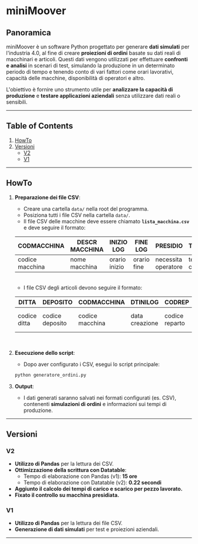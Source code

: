 # miniMoover

## Panoramica

miniMoover è un software Python progettato per generare **dati simulati** per l'industria 4.0, al fine di creare **proiezioni di ordini** basate su dati reali di macchinari e articoli. Questi dati vengono utilizzati per effettuare **confronti e analisi** in scenari di test, simulando la produzione in un determinato periodo di tempo e tenendo conto di vari fattori come orari lavorativi, capacità delle macchine, disponibilità di operatori e altro.

L'obiettivo è fornire uno strumento utile per **analizzare la capacità di produzione** e **testare applicazioni aziendali** senza utilizzare dati reali o sensibili.

---

## Table of Contents
1. [HowTo](#howto)
2. [Versioni](#versioni)
   - [V2](#v2)
   - [V1](#v1)

---

## HowTo

1. **Preparazione dei file CSV**:
    - Creare una cartella `data/` nella root del programma.
    - Posiziona tutti i file CSV nella cartella `data/`.
    - Il file CSV delle macchine deve essere chiamato **`lista_macchina.csv`** e deve seguire il formato:

    | CODMACCHINA | DESCR MACCHINA | INIZIO LOG | FINE LOG | PRESIDIO | TCARICO | TSCARICO | TSETUP |
    |-------------|----------------|------------|----------|----------|---------|----------|--------|
    | codice macchina | nome macchina | orario inizio | orario fine | necessita operatore | tempo carico | tempo scarico | tempo setup |

    <br>

    - I file CSV degli articoli devono seguire il formato:

    | DITTA | DEPOSITO | CODMACCHINA | DTINILOG | CODREP | STAZIONE | CODOPERATORE | CODART | CODARTOLD | MEAN_TEMPOCICLO | DEVSTD_TEMPOCICLO | MEAN_QTALAV | DEVSTD_QTALAV |
    |-------|----------|-------------|----------|--------|----------|--------------|--------|-----------|-----------------|-------------------|-------------|----------------|
    | codice ditta | codice deposito | codice macchina | data creazione | codice reparto | stazione | codice operatore | codice articolo | vecchio codice (se presente) | tempo ciclo medio | deviazione tempo ciclo | quantità media per ordine | deviazione quantità |

    <br>

3. **Esecuzione dello script**:
    - Dopo aver configurato i CSV, esegui lo script principale:
    ```bash
    python generatore_ordini.py
    ```

4. **Output**:
    - I dati generati saranno salvati nei formati configurati (es. CSV), contenenti **simulazioni di ordini** e informazioni sui tempi di produzione.

---

## Versioni

### V2

- **Utilizzo di Pandas** per la lettura dei CSV.
- **Ottimizzazione della scrittura con Datatable**:
  - Tempo di elaborazione con Pandas (v1): **15 ore**
  - Tempo di elaborazione con Datatable (v2): **0.22 secondi**
- **Aggiunto il calcolo dei tempi di carico e scarico per pezzo lavorato.**
- **Fixato il controllo su macchina presidiata.**

### V1

- **Utilizzo di Pandas** per la lettura dei file CSV.
- **Generazione di dati simulati** per test e proiezioni aziendali.

---
